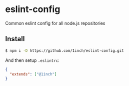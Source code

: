 # eslint-config

Common eslint config for all node.js repositories

## Install

```bash
$ npm i -D https://github.com/1inch/eslint-config.git
```

And then setup `.eslintrc`:
```json
{
  "extends": ["@1inch"]
}
```
